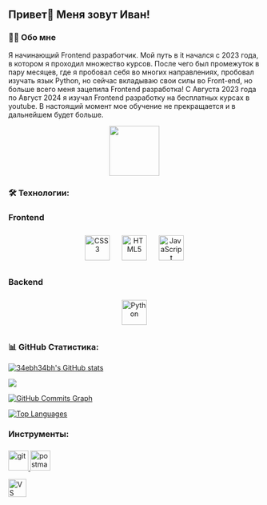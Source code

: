 

## Привет👋 Меня зовут Иван!

### 👩‍💻 Обо мне
Я начинающий Frontend разработчик. Мой путь в it начался с 2023 года, в котором я проходил множество курсов. После чего был промежуток в пару месяцев, где я пробовал себя во многих направлениях, пробовал изучать язык Python, но сейчас вкладываю свои силы во Front-end, но больше всего меня зацепила Frontend разработка! С Августа 2023 года по Август 2024 я изучал Frontend разработку на бесплатных курсах в youtube. В настоящий момент мое обучение не прекращается и в дальнейшем будет больше.

<div id="header" align="center">
  <img src="https://media.giphy.com/media/M9gbBd9nbDrOTu1Mqx/giphy.gif" width="100"/>
</div>
<img src="https://komarev.com/ghpvc/?username=your-github-username&style=flat-square&color=blue" alt=""/>

### 🛠 Технологии:
### Frontend  
<div align="center">  
<a href="https://www.w3schools.com/css/" target="_blank"><img style="margin: 10px" src="https://profilinator.rishav.dev/skills-assets/css3-original-wordmark.svg" alt="CSS3" height="50" /></a>  
<a href="https://en.wikipedia.org/wiki/HTML5" target="_blank"><img style="margin: 10px" src="https://profilinator.rishav.dev/skills-assets/html5-original-wordmark.svg" alt="HTML5" height="50" /></a>  
<a href="https://www.javascript.com/" target="_blank"><img style="margin: 10px" src="https://profilinator.rishav.dev/skills-assets/javascript-original.svg" alt="JavaScript" height="50" /></a>  
</div>

</td><td valign="top" width="33%">



### Backend  
<div align="center">  

<a href="https://www.python.org/" target="_blank"><img style="margin: 10px" src="https://profilinator.rishav.dev/skills-assets/python-original.svg" alt="Python" height="50" /></a>  
</div>


### 📊 GitHub  Статистика:
<a href="http://www.github.com/34ebh34bh"><img src="https://github-readme-stats.vercel.app/api?username=34ebh34bh&show_icons=true&hide=&count_private=true&title_color=0891b2&text_color=ffffff&icon_color=0891b2&bg_color=1c1917&hide_border=true&show_icons=true" alt="34ebh34bh's GitHub stats" /></a>

<a href="http://www.github.com/34ebh34bh"><img src="https://github-readme-streak-stats.herokuapp.com/?user=34ebh34bh&stroke=ffffff&background=1c1917&ring=0891b2&fire=0891b2&currStreakNum=ffffff&currStreakLabel=0891b2&sideNums=ffffff&sideLabels=ffffff&dates=ffffff&hide_border=true" /></a>

<a href="http://www.github.com/34ebh34bh"><img src="https://github-readme-activity-graph.cyclic.app/graph?username=34ebh34bh&bg_color=1c1917&color=ffffff&line=0891b2&point=ffffff&area_color=1c1917&area=true&hide_border=true&custom_title=GitHub%20Commits%20Graph" alt="GitHub Commits Graph" /></a>

<a href="https://github.com/34ebh34bh" align="left"><img src="https://github-readme-stats.vercel.app/api/top-langs/?username=34ebh34bh&langs_count=10&title_color=0891b2&text_color=ffffff&icon_color=0891b2&bg_color=1c1917&hide_border=true&locale=en&custom_title=Top%20%Languages" alt="Top Languages" /></a>

### Инструменты:
<h3 align="left"></h3>
<p align="left"> <a href="https://git-scm.com/" target="_blank" rel="noreferrer"> <img src="https://www.vectorlogo.zone/logos/git-scm/git-scm-icon.svg" alt="git" width="40" height="40"/> </a> <a href="https://postman.com" target="_blank" rel="noreferrer"> <img src="https://www.vectorlogo.zone/logos/getpostman/getpostman-icon.svg" alt="postman" width="40" height="40"/> </a> </p>
<p align="left">

<a href="https://code.visualstudio.com/" target="_blank" rel="noreferrer"><img src="https://raw.githubusercontent.com/danielcranney/readme-generator/main/public/icons/skills/visualstudiocode.svg" width="36" height="36" alt="VS Code" /></a>
</p>

